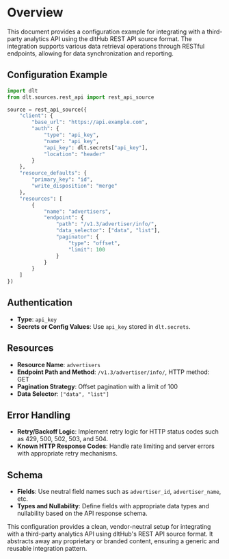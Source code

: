 # Overview

This document provides a configuration example for integrating with a third-party analytics API using the dltHub REST API source format. The integration supports various data retrieval operations through RESTful endpoints, allowing for data synchronization and reporting.

## Configuration Example

```python
import dlt
from dlt.sources.rest_api import rest_api_source

source = rest_api_source({
    "client": {
        "base_url": "https://api.example.com",
        "auth": {
            "type": "api_key",
            "name": "api_key",
            "api_key": dlt.secrets["api_key"],
            "location": "header"
        }
    },
    "resource_defaults": {
        "primary_key": "id",
        "write_disposition": "merge"
    },
    "resources": [
        {
            "name": "advertisers",
            "endpoint": {
                "path": "/v1.3/advertiser/info/",
                "data_selector": ["data", "list"],
                "paginator": {
                    "type": "offset",
                    "limit": 100
                }
            }
        }
    ]
})
```

## Authentication

- **Type**: `api_key`
- **Secrets or Config Values**: Use `api_key` stored in `dlt.secrets`.

## Resources

- **Resource Name**: `advertisers`
- **Endpoint Path and Method**: `/v1.3/advertiser/info/`, HTTP method: GET
- **Pagination Strategy**: Offset pagination with a limit of 100
- **Data Selector**: `["data", "list"]`

## Error Handling

- **Retry/Backoff Logic**: Implement retry logic for HTTP status codes such as 429, 500, 502, 503, and 504.
- **Known HTTP Response Codes**: Handle rate limiting and server errors with appropriate retry mechanisms.

## Schema

- **Fields**: Use neutral field names such as `advertiser_id`, `advertiser_name`, etc.
- **Types and Nullability**: Define fields with appropriate data types and nullability based on the API response schema.

This configuration provides a clean, vendor-neutral setup for integrating with a third-party analytics API using dltHub's REST API source format. It abstracts away any proprietary or branded content, ensuring a generic and reusable integration pattern.